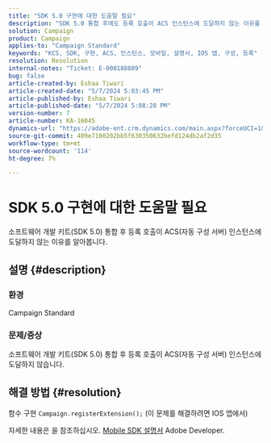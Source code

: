 ```yaml
---
title: "SDK 5.0 구현에 대한 도움말 필요"
description: "SDK 5.0 통합 후에도 등록 호출이 ACS 인스턴스에 도달하지 않는 이유를 파악합니다."
solution: Campaign
product: Campaign
applies-to: "Campaign Standard"
keywords: "KCS, SDK, 구현, ACS, 인스턴스, 모바일, 설명서, IOS 앱, 구성, 등록"
resolution: Resolution
internal-notes: "Ticket: E-000188089"
bug: false
article-created-by: Eshaa Tiwari
article-created-date: "5/7/2024 5:03:45 PM"
article-published-by: Eshaa Tiwari
article-published-date: "5/7/2024 5:08:28 PM"
version-number: 7
article-number: KA-16045
dynamics-url: "https://adobe-ent.crm.dynamics.com/main.aspx?forceUCI=1&pagetype=entityrecord&etn=knowledgearticle&id=3919cbc0-930c-ef11-9f8a-6045bd006793"
source-git-commit: 409e7100202bb5f630350632befd124db2af2d35
workflow-type: tm+mt
source-wordcount: '114'
ht-degree: 7%

---
```


# SDK 5.0 구현에 대한 도움말 필요


소프트웨어 개발 키트(SDK 5.0) 통합 후 등록 호출이 ACS(자동 구성 서버) 인스턴스에 도달하지 않는 이유를 알아봅니다.

## 설명 {#description}


### <b>환경</b>

Campaign Standard

### <b>문제/증상</b>

소프트웨어 개발 키트(SDK 5.0) 통합 후 등록 호출이 ACS(자동 구성 서버) 인스턴스에 도달하지 않습니다.


## 해결 방법 {#resolution}


함수 구현 `Campaign.registerExtension();` (이 문제를 해결하려면 IOS 앱에서)

자세한 내용은 을 참조하십시오. [Mobile SDK 설명서](https://developer.adobe.com/client-sdks/documentation/) Adobe Developer.
